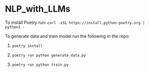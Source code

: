 # NLP_with_LLMs


To install Poetry run: `curl -sSL https://install.python-poetry.org | python3 -`


To generate data and train model run the following in the repo:

1. `poetry install`

2. `poetry run python generate_data.py`

3. `poetry run python train.py`

